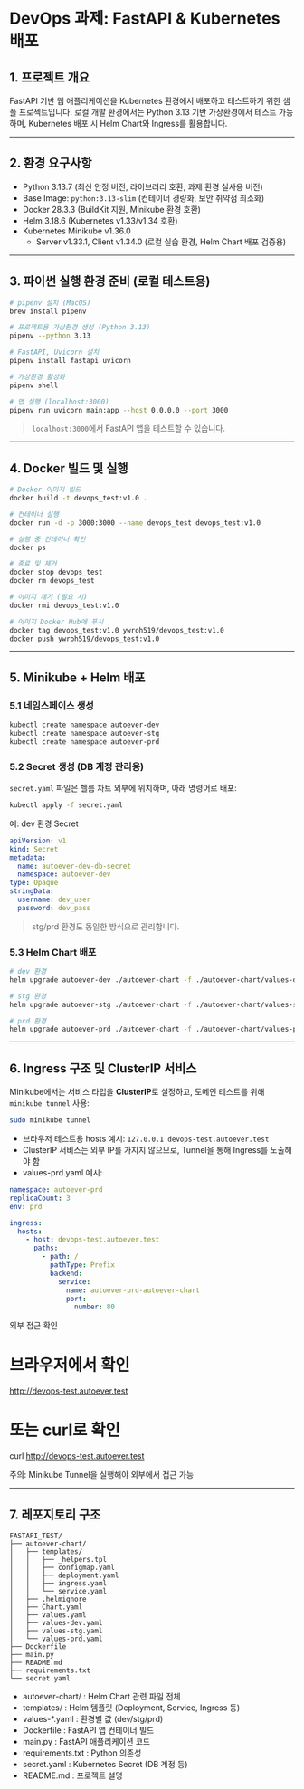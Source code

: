 # DevOps 과제: FastAPI & Kubernetes 배포

## 1. 프로젝트 개요
FastAPI 기반 웹 애플리케이션을 Kubernetes 환경에서 배포하고 테스트하기 위한 샘플 프로젝트입니다.
로컬 개발 환경에서는 Python 3.13 기반 가상환경에서 테스트 가능하며, Kubernetes 배포 시 Helm Chart와 Ingress를 활용합니다.

---

## 2. 환경 요구사항

- Python 3.13.7 (최신 안정 버전, 라이브러리 호환, 과제 환경 실사용 버전)
- Base Image: `python:3.13-slim` (컨테이너 경량화, 보안 취약점 최소화)
- Docker 28.3.3 (BuildKit 지원, Minikube 환경 호환)
- Helm 3.18.6 (Kubernetes v1.33/v1.34 호환)
- Kubernetes Minikube v1.36.0
  - Server v1.33.1, Client v1.34.0 (로컬 실습 환경, Helm Chart 배포 검증용)


---

## 3. 파이썬 실행 환경 준비 (로컬 테스트용)

```bash
# pipenv 설치 (MacOS)
brew install pipenv

# 프로젝트용 가상환경 생성 (Python 3.13)
pipenv --python 3.13

# FastAPI, Uvicorn 설치
pipenv install fastapi uvicorn

# 가상환경 활성화
pipenv shell

# 앱 실행 (localhost:3000)
pipenv run uvicorn main:app --host 0.0.0.0 --port 3000
```

> `localhost:3000`에서 FastAPI 앱을 테스트할 수 있습니다.

---

## 4. Docker 빌드 및 실행

```bash
# Docker 이미지 빌드
docker build -t devops_test:v1.0 .

# 컨테이너 실행
docker run -d -p 3000:3000 --name devops_test devops_test:v1.0

# 실행 중 컨테이너 확인
docker ps

# 종료 및 제거
docker stop devops_test
docker rm devops_test

# 이미지 제거 (필요 시)
docker rmi devops_test:v1.0

# 이미지 Docker Hub에 푸시
docker tag devops_test:v1.0 ywroh519/devops_test:v1.0
docker push ywroh519/devops_test:v1.0
```

---

## 5. Minikube + Helm 배포

### 5.1 네임스페이스 생성

```bash
kubectl create namespace autoever-dev
kubectl create namespace autoever-stg
kubectl create namespace autoever-prd
```

### 5.2 Secret 생성 (DB 계정 관리용)

`secret.yaml` 파일은 헬름 차트 외부에 위치하며, 아래 명령어로 배포:

```bash
kubectl apply -f secret.yaml
```

예: dev 환경 Secret

```yaml
apiVersion: v1
kind: Secret
metadata:
  name: autoever-dev-db-secret
  namespace: autoever-dev
type: Opaque
stringData:
  username: dev_user
  password: dev_pass
```

> stg/prd 환경도 동일한 방식으로 관리합니다.

### 5.3 Helm Chart 배포

```bash
# dev 환경
helm upgrade autoever-dev ./autoever-chart -f ./autoever-chart/values-dev.yaml --set image.tag="v1.0" --namespace autoever-dev

# stg 환경
helm upgrade autoever-stg ./autoever-chart -f ./autoever-chart/values-stg.yaml --set image.tag="v1.0" --namespace autoever-stg

# prd 환경
helm upgrade autoever-prd ./autoever-chart -f ./autoever-chart/values-prd.yaml --set image.tag="v1.0" --namespace autoever-prd
```

---

## 6. Ingress 구조 및 ClusterIP 서비스

Minikube에서는 서비스 타입을 **ClusterIP**로 설정하고, 도메인 테스트를 위해 `minikube tunnel` 사용:

```bash
sudo minikube tunnel
```

- 브라우저 테스트용 hosts 예시: `127.0.0.1 devops-test.autoever.test`
- ClusterIP 서비스는 외부 IP를 가지지 않으므로, Tunnel을 통해 Ingress를 노출해야 함
- values-prd.yaml 예시:

```yaml
namespace: autoever-prd
replicaCount: 3
env: prd

ingress:
  hosts:
    - host: devops-test.autoever.test
      paths:
        - path: /
          pathType: Prefix
          backend:
            service:
              name: autoever-prd-autoever-chart
              port:
                number: 80
```
외부 접근 확인
# 브라우저에서 확인
http://devops-test.autoever.test

# 또는 curl로 확인
curl http://devops-test.autoever.test

주의: Minikube Tunnel을 실행해야 외부에서 접근 가능

---

## 7. 레포지토리 구조

```
FASTAPI_TEST/
├── autoever-chart/
│   ├── templates/
│   │   ├── _helpers.tpl
│   │   ├── configmap.yaml
│   │   ├── deployment.yaml
│   │   ├── ingress.yaml
│   │   └── service.yaml
│   ├── .helmignore
│   ├── Chart.yaml
│   ├── values.yaml
│   ├── values-dev.yaml
│   ├── values-stg.yaml
│   └── values-prd.yaml
├── Dockerfile
├── main.py
├── README.md
├── requirements.txt
└── secret.yaml
```
- autoever-chart/ : Helm Chart 관련 파일 전체
- templates/ : Helm 템플릿 (Deployment, Service, Ingress 등)
- values-*.yaml : 환경별 값 (dev/stg/prd)
- Dockerfile : FastAPI 앱 컨테이너 빌드
- main.py : FastAPI 애플리케이션 코드
- requirements.txt : Python 의존성
- secret.yaml : Kubernetes Secret (DB 계정 등)
- README.md : 프로젝트 설명
